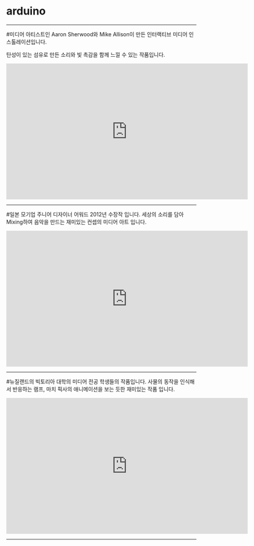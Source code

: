 # arduino
---
#미디어 아티스트인 Aaron Sherwood와 Mike Allison이 만든 인터랙티브 미디어 인스톨레이션입니다.

탄성이 있는 섬유로 만든 소리와 빛 촉감을 함께 느낄 수 있는 작품입니다.
<iframe title="vimeo-player" src="https://player.vimeo.com/video/54882144?h=9cc42fa995" width="640" height="360" frameborder="0" allowfullscreen></iframe>

---

#일본 모기업 주니어 디자이너 어워드 2012년 수장작 입니다. 세상의 소리를 담아 Mixing하여 음악을 만드는 재미있는 컨셉의 미디어 아트 입니다.
<iframe title="vimeo-player" src="https://player.vimeo.com/video/42921558?h=541b74c7e5" width="640" height="360" frameborder="0" allowfullscreen></iframe>

---

#뉴질랜드의 빅토리아 대학의 미디어 전공 학생들의 작품입니다. 사물의 동작을 인식해서 반응하는 램프, 마치 픽사의 애니메이션을 보는 듯한 재미있는 작품 입니다.

<iframe title="vimeo-player" src="https://player.vimeo.com/video/52366512?h=303ae8cf62" width="640" height="360" frameborder="0" allowfullscreen></iframe>

---


